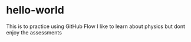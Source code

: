 # hello-world
This is to practice using GitHub Flow
I like to learn about physics but dont enjoy the assessments 
